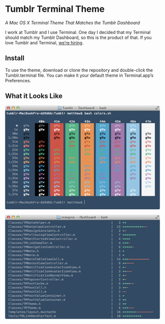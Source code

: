 # Tumblr Terminal Theme

*A Mac OS X Terminal Theme That Matches the Tumblr Dashboard*

I work at Tumblr and I use Terminal. One day I decided that my Terminal should match my Tumblr Dashboard, so this is the product of that.  If you love Tumblr and Terminal, [we’re hiring](http://tumblr.com/jobs).

## Install

To use the theme, download or clone the repository and double-click the Tumblr.terminal file. You can make it your default theme in Terminal.app’s Preferences.

## What it Looks Like

![Colors](images/colors.png)

![diff](images/diff.png)
